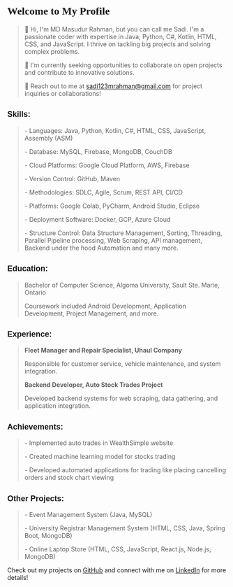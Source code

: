 <div style="text-align: left;">
    <h1><font size="+2" face="Verdana">Welcome to My Profile</font></h1>
    <blockquote>
        <p>👋 Hi, I'm MD Masudur Rahman, but you can call me Sadi. I'm a passionate coder with expertise in Java, Python, C#, Kotlin, HTML, CSS, and JavaScript. I thrive on tackling big projects and solving complex problems.</p>
        <p>🌱 I'm currently seeking opportunities to collaborate on open projects and contribute to innovative solutions.</p>
        <p>💞️ Reach out to me at <a href="mailto:sadi123mrahman@gmail.com">sadi123mrahman@gmail.com</a> for project inquiries or collaborations!</p>
    </blockquote>
    <h2><font size="+1" face="Arial">Skills:</font></h2>
    <blockquote>
        <p>- Languages: Java, Python, Kotlin, C#, HTML, CSS, JavaScript, Assembly (ASM)</p>
        <p>- Database: MySQL, Firebase, MongoDB, CouchDB</p>
        <p>- Cloud Platforms: Google Cloud Platform, AWS, Firebase</p>
        <p>- Version Control: GitHub, Maven</p>
        <p>- Methodologies: SDLC, Agile, Scrum, REST API, CI/CD</p>
        <p>- Platforms: Google Colab, PyCharm, Android Studio, Eclipse</p>
        <p>- Deployment Software: Docker, GCP, Azure Cloud</p>
        <p>- Structure Control: Data Structure Management, Sorting, Threading, Parallel Pipeline processing, Web Scraping, API management, Backend under the hood Automation and many more.</p>
    </blockquote>
    <h2><font size="+1" face="Arial">Education:</font></h2>
    <blockquote>
        <p>Bachelor of Computer Science, Algoma University, Sault Ste. Marie, Ontario</p>
        <p>Coursework included Android Development, Application Development, Project Management, and more.</p>
    </blockquote>
    <h2><font size="+1" face="Arial">Experience:</font></h2>
    <blockquote>
        <p><b>Fleet Manager and Repair Specialist, Uhaul Company</b></p>
        <p>Responsible for customer service, vehicle maintenance, and system integration.</p>
        <p><b>Backend Developer, Auto Stock Trades Project</b></p>
        <p>Developed backend systems for web scraping, data gathering, and application integration.</p>
    </blockquote>
    <h2><font size="+1" face="Arial">Achievements:</font></h2>
    <blockquote>
        <p>- Implemented auto trades in WealthSimple website</p>
        <p>- Created machine learning model for stocks trading</p>
        <p>- Developed automated applications for trading like placing cancelling orders and stock chart viewing</p>
    </blockquote>
    <h2><font size="+1" face="Arial">Other Projects:</font></h2>
    <blockquote>
        <p>- Event Management System (Java, MySQL)</p>
        <p>- University Registrar Management System (HTML, CSS, Java, Spring Boot, MongoDB)</p>
        <p>- Online Laptop Store (HTML, CSS, JavaScript, React.js, Node.js, MongoDB)</p>
    </blockquote>
    <p>Check out my projects on <a href="https://github.com/sadiuchiha">GitHub</a> and connect with me on <a href="https://www.linkedin.com/in/masudur-rahman/">LinkedIn</a> for more details!</p>
</div>
